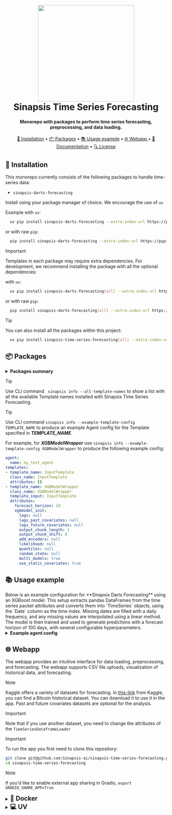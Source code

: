 <h1 align="center">
<br>
<a href="https://sinapsis.tech/">
  <img
    src="https://github.com/Sinapsis-AI/brand-resources/blob/main/sinapsis_logo/4x/logo.png?raw=true"
    alt="" width="300">
</a><br>
Sinapsis Time Series Forecasting
<br>
</h1>

<h4 align="center"> Monorepo with packages to perform time series forecasting, preprocessing, and data loading.</h4>

<p align="center">
<a href="#installation">🐍 Installation</a> •
<a href="#packages">📦 Packages</a> •
<a href="#usage">📚 Usage example</a> •
<a href="#webapp"> 🌐 Webapp </a>  •
<a href="#documentation">📙 Documentation</a> •
<a href="#license">🔍 License</a>
</p>

<h2 id="installation">🐍 Installation</h2>

This monorepo currently consists of the following packages to handle time-series data:

* <code>sinapsis-darts-forecasting</code>

Install using your package manager of choice. We encourage the use of <code>uv</code>

Example with <code>uv</code>:

```bash
  uv pip install sinapsis-darts-forecasting --extra-index-url https://pypi.sinapsis.tech
```
 or with raw <code>pip</code>:
```bash
  pip install sinapsis-darts-forecasting --extra-index-url https://pypi.sinapsis.tech
```


> [!IMPORTANT]
> Templates in each package may require extra dependencies. For development, we recommend installing the package with all the optional dependencies:
>

with <code>uv</code>:

```bash
  uv pip install sinapsis-darts-forecasting[all] --extra-index-url https://pypi.sinapsis.tech
```
 or with raw <code>pip</code>:
```bash
  pip install sinapsis-darts-forecasting[all] --extra-index-url https://pypi.sinapsis.tech
```


> [!TIP]
> You can also install all the packages within this project:
>
```bash
  uv pip install sinapsis-time-series-forecasting[all] --extra-index-url https://pypi.sinapsis.tech
```

<h2 id="packages">📦 Packages</h2>
<details id='packages'><summary><strong><span style="font-size: 1.0em;"> Packages summary</span></strong></summary>


- **Sinapsis Darts Forecasting**
    - **Dataframe Loader**\
    _Convert a pandas Dataframe into a Darts TimeSeries object._
    - **Darts Transforms**\
    _Apply several data transformations using Darts transformers to different sources in the time series packet._
    - **Darts Models**\
    _Fit and predict data inside the container using Darts baseline, statistical, machine learning and deep learning models._
</details>

> [!TIP]
> Use CLI command ``` sinapsis info --all-template-names``` to show a list with all the available Template names installed with Sinapsis Time Series Forecasting.

> [!TIP]
> Use CLI command ```sinapsis info --example-template-config TEMPLATE_NAME``` to produce an example Agent config for the Template specified in ***TEMPLATE_NAME***.

For example, for ***XGBModelWrapper*** use ```sinapsis info --example-template-config XGBModelWrapper``` to produce the following example config:


```yaml
agent:
  name: my_test_agent
templates:
- template_name: InputTemplate
  class_name: InputTemplate
  attributes: {}
- template_name: XGBModelWrapper
  class_name: XGBModelWrapper
  template_input: InputTemplate
  attributes:
    forecast_horizon: 10
    xgbmodel_init:
      lags: null
      lags_past_covariates: null
      lags_future_covariates: null
      output_chunk_length: 1
      output_chunk_shift: 0
      add_encoders: null
      likelihood: null
      quantiles: null
      random_state: null
      multi_models: true
      use_static_covariates: true
```


<h2 id="usage">📚 Usage example</h2>
Below is an example configuration for **Sinapsis Darts Forecasting** using an XGBoost model. This setup extracts pandas DataFrames from the time series packet attributes and converts them into `TimeSeries` objects, using the `Date` column as the time index. Missing dates are filled with a daily frequency, and any missing values are interpolated using a linear method. The model is then trained and used to generate predictions with a forecast horizon of 100 days, with several configurable hyperparameters.
<details id='usage'><summary><strong><span style="font-size: 1.0em;"> Example agent config</span></strong></summary>



```yaml
agent:
  name: XGBLSTMForecastingAgent
  description: ''

templates:

- template_name: InputTemplate
  class_name: InputTemplate
  attributes: {}

- template_name: TimeSeriesDataframeLoader
  class_name: TimeSeriesDataframeLoader
  template_input: InputTemplate
  attributes:
    apply_to: ["content", "past_covariates", "future_covariates"]
    from_dataframe_kwargs:
      time_col: "Date"
      fill_missing_dates: True
      freq: "D"

- template_name: MissingValuesFiller
  class_name: MissingValuesFillerWrapper
  template_input: TimeSeriesDataframeLoader
  attributes:
    method: "transform"
    missingvaluesfiller_init: {}
    apply_to: ["content", "past_covariates", "future_covariates"]
    transform_kwargs:
      method: "linear"

- template_name: TimeSeries
  class_name: XGBModelWrapper
  template_input: MissingValuesFiller
  attributes:
    forecast_horizon: 100
    xgbmodel_init:
      lags: 30
      lags_past_covariates: 30
      output_chunk_length: 100
      random_state: 42
      n_estimators: 200
      learning_rate: 0.1
      max_depth: 6
```

To run, simply use:

```bash
sinapsis run name_of_the_config.yml
```
</details>


<h2 id="webapp">🌐 Webapp</h2>

The webapp provides an intuitive interface for data loading, preprocessing, and forecasting. The webapp supports CSV file uploads, visualization of historical data, and forecasting.

> [!NOTE]
> Kaggle offers a variety of datasets for forecasting. In [this-link](https://www.kaggle.com/datasets/prasoonkottarathil/btcinusd?select=BTC-Daily.csv) from Kaggle, you can find a Bitcoin historical dataset. You can download it to use it in the app. Past and future covariates datasets are optional for the analysis.

> [!IMPORTANT]
> Note that if you use another dataset, you need to change the attributes of the `TimeSeriesDataframeLoader`

> [!IMPORTANT]
> To run the app you first need to clone this repository:

```bash
git clone git@github.com:Sinapsis-ai/sinapsis-time-series-forecasting.git
cd sinapsis-time-series-forecasting
```
> [!NOTE]
> If you'd like to enable external app sharing in Gradio, `export GRADIO_SHARE_APP=True`
<details>
<summary id="uv"><strong><span style="font-size: 1.4em;">🐳 Docker</span></strong></summary>

**IMPORTANT** This docker image depends on the sinapsis-nvidia:base image. Please refer to the official [sinapsis](https://github.com/Sinapsis-ai/sinapsis?tab=readme-ov-file#docker) instructions to Build with Docker.

1. **Build the sinapsis-time-series-forecasting image**:
```bash
docker compose -f docker/compose.yaml build
```

2. **Start the app container**:
```bash
docker compose -f docker/compose_apps.yaml up sinapsis-darts-forecasting-gradio -d
```
3. **Check the status**:
```bash
docker logs -f sinapsis-darts-forecasting-gradio
```
3. The logs will display the URL to access the webapp, e.g.:

NOTE: The url can be different, check the output of logs
```bash
Running on local URL:  http://127.0.0.1:7860
```
4. To stop the app:
```bash
docker compose -f docker/compose_apps.yaml down
```

</details>


<details>
<summary id="uv"><strong><span style="font-size: 1.4em;">💻 UV</span></strong></summary>

To run the webapp using the <code>uv</code> package manager, please:

1. **Create the virtual environment and sync the dependencies**:
```bash
uv sync --frozen
```
2. **Install the wheel**:
```bash
uv pip install sinapsis-time-series-forecasting[all] --extra-index-url https://pypi.sinapsis.tech
```

3. **Run the webapp**:
```bash
uv run webapps/darts_time_series_gradio_app.py
```
4. **The terminal will display the URL to access the webapp, e.g.**:

NOTE: The url can be different, check the output of the terminal
```bash
Running on local URL:  http://127.0.0.1:7860
```


<h2 id="documentation">📙 Documentation</h2>

Documentation for this and other sinapsis packages is available on the [sinapsis website](https://docs.sinapsis.tech/docs)

Tutorials for different projects within sinapsis are available at [sinapsis tutorials page](https://docs.sinapsis.tech/tutorials)

<h2 id="license">🔍 License</h2>

This project is licensed under the AGPLv3 license, which encourages open collaboration and sharing. For more details, please refer to the [LICENSE](LICENSE) file.

For commercial use, please refer to our [official Sinapsis website](https://sinapsis.tech) for information on obtaining a commercial license.
